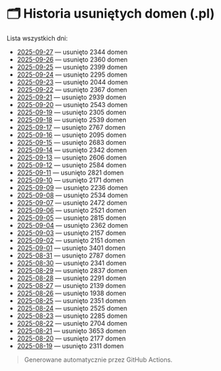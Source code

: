 # 🗂️ Historia usuniętych domen (.pl)

Lista wszystkich dni:

- [2025-09-27](days/2025-09-27.md) — usunięto 2344 domen
- [2025-09-26](days/2025-09-26.md) — usunięto 2360 domen
- [2025-09-25](days/2025-09-25.md) — usunięto 2399 domen
- [2025-09-24](days/2025-09-24.md) — usunięto 2295 domen
- [2025-09-23](days/2025-09-23.md) — usunięto 2044 domen
- [2025-09-22](days/2025-09-22.md) — usunięto 2367 domen
- [2025-09-21](days/2025-09-21.md) — usunięto 2939 domen
- [2025-09-20](days/2025-09-20.md) — usunięto 2543 domen
- [2025-09-19](days/2025-09-19.md) — usunięto 2305 domen
- [2025-09-18](days/2025-09-18.md) — usunięto 2539 domen
- [2025-09-17](days/2025-09-17.md) — usunięto 2767 domen
- [2025-09-16](days/2025-09-16.md) — usunięto 2095 domen
- [2025-09-15](days/2025-09-15.md) — usunięto 2683 domen
- [2025-09-14](days/2025-09-14.md) — usunięto 2342 domen
- [2025-09-13](days/2025-09-13.md) — usunięto 2606 domen
- [2025-09-12](days/2025-09-12.md) — usunięto 2584 domen
- [2025-09-11](days/2025-09-11.md) — usunięto 2821 domen
- [2025-09-10](days/2025-09-10.md) — usunięto 2171 domen
- [2025-09-09](days/2025-09-09.md) — usunięto 2236 domen
- [2025-09-08](days/2025-09-08.md) — usunięto 2534 domen
- [2025-09-07](days/2025-09-07.md) — usunięto 2472 domen
- [2025-09-06](days/2025-09-06.md) — usunięto 2521 domen
- [2025-09-05](days/2025-09-05.md) — usunięto 2815 domen
- [2025-09-04](days/2025-09-04.md) — usunięto 2362 domen
- [2025-09-03](days/2025-09-03.md) — usunięto 2157 domen
- [2025-09-02](days/2025-09-02.md) — usunięto 2151 domen
- [2025-09-01](days/2025-09-01.md) — usunięto 3401 domen
- [2025-08-31](days/2025-08-31.md) — usunięto 2787 domen
- [2025-08-30](days/2025-08-30.md) — usunięto 2341 domen
- [2025-08-29](days/2025-08-29.md) — usunięto 2837 domen
- [2025-08-28](days/2025-08-28.md) — usunięto 2291 domen
- [2025-08-27](days/2025-08-27.md) — usunięto 2139 domen
- [2025-08-26](days/2025-08-26.md) — usunięto 1938 domen
- [2025-08-25](days/2025-08-25.md) — usunięto 2351 domen
- [2025-08-24](days/2025-08-24.md) — usunięto 2525 domen
- [2025-08-23](days/2025-08-23.md) — usunięto 2285 domen
- [2025-08-22](days/2025-08-22.md) — usunięto 2704 domen
- [2025-08-21](days/2025-08-21.md) — usunięto 3653 domen
- [2025-08-20](days/2025-08-20.md) — usunięto 2177 domen
- [2025-08-19](days/2025-08-19.md) — usunięto 2311 domen

> Generowane automatycznie przez GitHub Actions.
